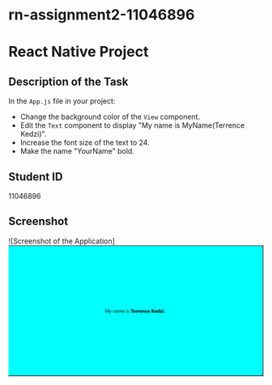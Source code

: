 # rn-assignment2-11046896

# React Native Project

## Description of the Task
In the `App.js` file in your project:
- Change the background color of the `View` component.
- Edit the `Text` component to display "My name is MyName(Terrence Kedzi)".
- Increase the font size of the text to 24.
- Make the name "YourName" bold.

## Student ID
11046896

## Screenshot
![Screenshot of the Application]
![Screenshot](<Screenshot 2024-05-27 155153.png>)

